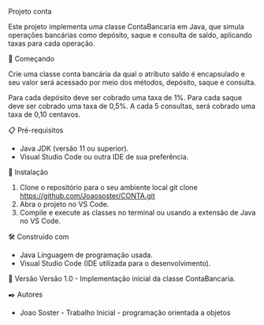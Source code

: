 Projeto conta 

Este projeto implementa uma classe ContaBancaria em Java, que simula operações bancárias como depósito, saque e consulta de saldo, aplicando taxas para cada operação.


🚀 Começando

Crie uma classe conta bancária da qual o atributo saldo é encapsulado e seu valor será acessado por meio dos métodos, depósito, saque e consulta.

Para cada depósito deve ser cobrado uma taxa de 1%.
Para cada saque deve ser cobrado uma taxa de 0,5%.
A cada 5 consultas, será cobrado uma taxa de 0,10 centavos.


📋 Pré-requisitos

- Java JDK (versão 11 ou superior). 
- Visual Studio Code ou outra IDE de sua preferência.


🔧 Instalação
1. Clone o repositório para o seu ambiente local
git clone https://github.com/Joaososter/CONTA.git
2. Abra o projeto no VS Code.
3. Compile e execute as classes no terminal ou usando a extensão de Java no VS Code.


🛠️ Construído com
- Java Linguagem de programação usada.
- Visual Studio Code (IDE utilizada para o desenvolvimento).


📌 Versão
Versão 1.0 - Implementação inicial da classe ContaBancaria.


✒️ Autores
* Joao Soster - Trabalho Inicial - programação orientada a objetos 
